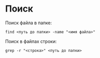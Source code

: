 # Поиск

Поиск файла в папке:

```
find <путь до папки> -name "<имя файла>"
```

Поиск в файлах строки:

```
grep -r "<строка>" <путь до папки>
```